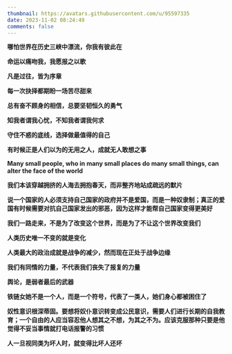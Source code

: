 ```yaml
---
thumbnail: https://avatars.githubusercontent.com/u/95597335
date: 2023-11-02 08:24:49
comments: false
---
```


**哪怕世界在历史三峡中漂流，你我有彼此在**

**命运以痛吻我，我愿报之以歌**

**凡是过往，皆为序章**

**每一次抉择都期盼一场苦尽甜来**

**总有奋不顾身的相信，总要坚韧恒久的勇气**

**知我者谓我心忧，不知我者谓我何求**

**守住不惑的底线，选择做最值得的自己**

**有时候正是人们以为的无用之人，成就无人敢想之事**

**Many small people, who in many small places do many small things, can alter the face of the world**

**我们本该穿越拥挤的人海去拥抱春天，而非整齐地站成疏远的默片**

**说一个国家的人必须支持自己国家的政府并不是爱国，而是一种奴隶制；真正的爱国有时候需要对抗自己国家发出的邪恶，因为这样才能帮自己国家变得更美好**

**我们一路走来，不是为了改变这个世界，而是为了不让这个世界改变我们**

**人类历史唯一不变的就是变化**

**人类最大的政治成就是战争的减少，然而现在正处于战争边缘**

**我们有同情的力量，不代表我们丧失了报复的力量**

**舆论，是弱者最后的武器**

**铁链女她不是一个人，而是一个符号，代表了一类人，她们身心都被困住了**

**奴性意识根深蒂固。要想将奴仆意识转变成公民意识，需要人们进行长期的自我教育；一个自由的人应当容忍他人想其之不想，为其之不为。应该克服那种只要是他觉得不妥当事情就打电话报警的习惯**

**人一旦视同类为坏人时，就变得比坏人还坏**
